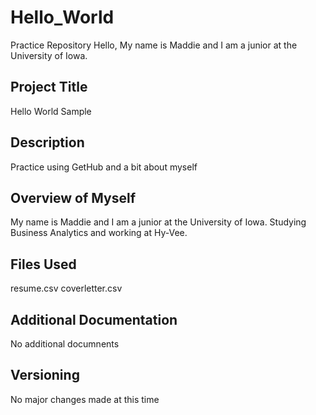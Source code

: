 # Hello_World
Practice Repository
Hello, My name is Maddie and I am a junior at the University of Iowa.
## Project Title
Hello World Sample
## Description
Practice using GetHub and a bit about myself
## Overview of Myself
My name is Maddie and I am a junior at the University of Iowa.
Studying Business Analytics and working at Hy-Vee.
## Files Used
resume.csv 
coverletter.csv
## Additional Documentation
No additional documnents 
## Versioning
No major changes made at this time
